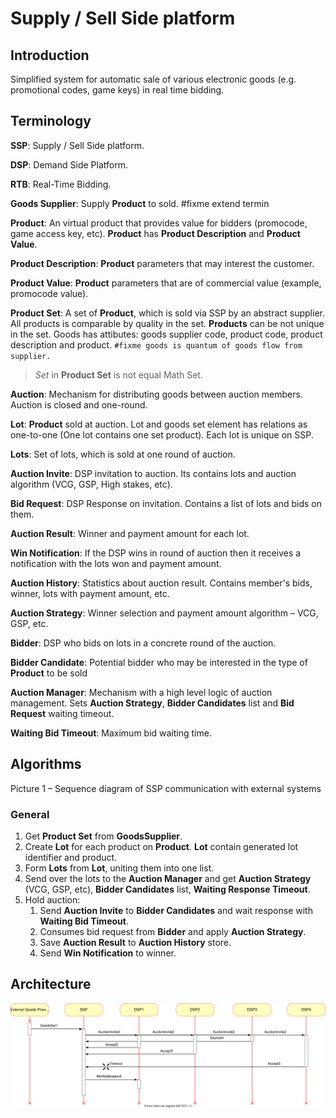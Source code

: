 # Supply / Sell Side platform

## Introduction

Simplified system for automatic sale of various electronic goods (e.g. promotional codes, game keys) in real time bidding.

## Terminology

__SSP__: Supply / Sell Side platform.

__DSP__: Demand Side Platform.

__RTB__: Real-Time Bidding.

__Goods Supplier__: Supply __Product__ to sold. #fixme extend termin

__Product__: An virtual product that provides value for bidders (promocode, game access key, etc). __Product__ has __Product Description__ and __Product Value__. 

__Product Description__: __Product__ parameters that may interest the customer.

__Product Value__: __Product__ parameters that are of commercial value (example, promocode value).

__Product Set__: A set of __Product__, which is sold via SSP by an abstract supplier. All products is comparable by quality in the set. __Products__ can be not unique in the set. Goods has attibutes: goods supplier code, product code, product description and product.
`#fixme goods is quantum of goods flow from supplier.`

  > _Set_ in __Product Set__ is not equal Math Set.

__Auction__: Mechanism for distributing goods between auction members. Auction is closed and one-round.

__Lot__: __Product__ sold at auction. Lot and goods set element has relations as one-to-one (One lot contains one set product). Each lot is unique on SSP.

__Lots__: Set of lots, which is sold at one round of auction.

__Auction Invite__: DSP invitation to auction. Its contains lots and auction algorithm (VCG, GSP, High stakes, etc).

__Bid Request__: DSP Response on invitation. Contains a list of lots and bids on them.

__Auction Result__: Winner and payment amount for each lot.

__Win Notification__: If the DSP wins in round of auction then it receives a notification with the lots won and payment amount.

__Auction History__: Statistics about auction result. Contains member's bids, winner, lots with payment amount, etc.

__Auction Strategy__: Winner selection and payment amount algorithm – VCG, GSP, etc.

__Bidder__:  DSP who bids on lots in a concrete round of the auction.

__Bidder Candidate__: Potential bidder who may be interested in the type of __Product__ to be sold 

__Auction Manager__: Mechanism with a high level logic of auction management. Sets __Auction Strategy__, __Bidder Candidates__ list and __Bid Request__ waiting timeout.

__Waiting Bid Timeout__: Maximum bid waiting time.

## Algorithms
Picture 1 – Sequence diagram of SSP communication with external systems


### General

1. Get __Product Set__ from __GoodsSupplier__.
2. Create __Lot__ for each product on __Product__. __Lot__ contain generated lot identifier and product.
3. Form __Lots__ from __Lot__, uniting them into one list.
4. Send over the lots to the __Auction Manager__ and get __Auction Strategy__ (VCG, GSP, etc), 
__Bidder Candidates__ list, __Waiting Response Timeout__.
5. Hold auction:
    1. Send __Auction Invite__ to __Bidder Candidates__ and wait response with __Waiting Bid Timeout__.
    2. Consumes bid request from __Bidder__ and apply __Auction Strategy__.
    3. Save __Auction Result__ to __Auction History__ store.
    4. Send __Win Notification__ to winner.
    

## Architecture

![pic1](https://github.com/eutkin/diagrams/blob/master/GeneralDataFlow.svg)
